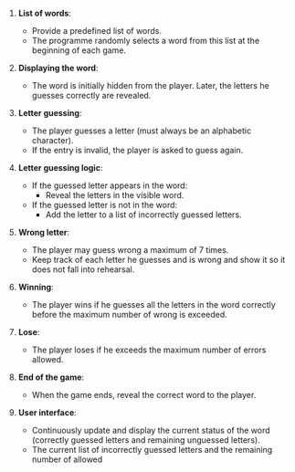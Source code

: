 1. **List of words**: 
   - Provide a predefined list of words.
   - The programme randomly selects a word from this list at the beginning of each game.

2. **Displaying the word**:
   - The word is initially hidden from the player. Later, the letters he guesses correctly are revealed.

3. **Letter guessing**:
   - The player guesses a letter (must always be an alphabetic character).
   - If the entry is invalid, the player is asked to guess again.

4. **Letter guessing logic**:
   - If the guessed letter appears in the word:
     - Reveal the letters in the visible word.
   - If the guessed letter is not in the word:
     - Add the letter to a list of incorrectly guessed letters.

5. **Wrong letter**:
   - The player may guess wrong a maximum of 7 times.
   - Keep track of each letter he guesses and is wrong and show it so it does not fall into rehearsal.

6. **Winning**:
   - The player wins if he guesses all the letters in the word correctly before the maximum number of wrong is exceeded.

7. **Lose**:
   - The player loses if he exceeds the maximum number of errors allowed.

8. **End of the game**:
   - When the game ends, reveal the correct word to the player.

9. **User interface**:
   - Continuously update and display the current status of the word (correctly guessed letters and remaining unguessed letters).
   - The current list of incorrectly guessed letters and the remaining number of allowed
